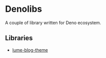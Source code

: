 # Denolibs

A couple of library written for Deno ecosystem.

## Libraries

* [lume-blog-theme](./lume-blog-theme/README.md)
